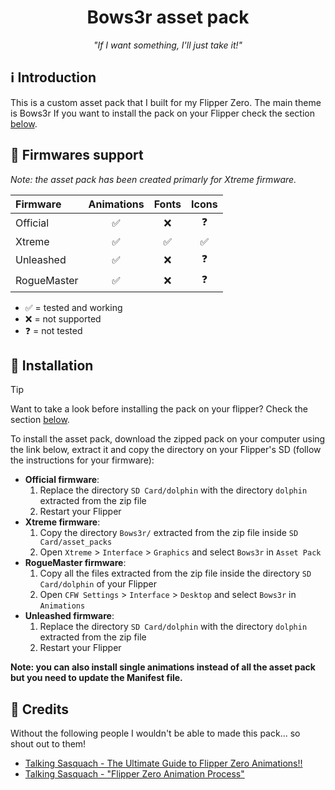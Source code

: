 <div align="center">
    <h1> Bows3r asset pack </h1>
    <p><i>"If I want something, I'll just take it!"</i><p>
</div>

## ℹ️ Introduction

This is a custom asset pack that I built for my Flipper Zero. The main theme is Bows3r If you want to install the pack on your Flipper check the section [below](#-installation).


## 🐬 Firmwares support

*Note: the asset pack has been created primarly for Xtreme firmware.*

| Firmware | Animations | Fonts | Icons |
| :--- | :---: | :---: | :---: |
| Official | ✅ | ❌ | ❓ |
| Xtreme | ✅ | ✅ | ✅ |
| Unleashed | ✅ | ❌ | ❓ |
| RogueMaster | ✅ | ❌ | ❓ |

- ✅ = tested and working
- ❌ = not supported
- ❓ = not tested

## 🚀 Installation

> [!TIP]
> Want to take a look before installing the pack on your flipper? Check the section [below](#-showcase).

To install the asset pack, download the zipped pack on your computer using the link below, extract it and copy the directory on your Flipper's SD (follow the instructions for your firmware):
- **Official firmware**:
    1. Replace the directory `SD Card/dolphin` with the directory `dolphin` extracted from the zip file
    2. Restart your Flipper
- **Xtreme firmware**:
    1. Copy the directory `Bows3r/` extracted from the zip file inside `SD Card/asset_packs`
    2. Open `Xtreme` > `Interface` > `Graphics` and select `Bows3r` in `Asset Pack`
- **RogueMaster firmware**:
    1. Copy all the files extracted from the zip file inside the directory `SD Card/dolphin` of your Flipper
    2. Open `CFW Settings` > `Interface` > `Desktop` and select `Bows3r` in `Animations`
- **Unleashed firmware**:
    1. Replace the directory `SD Card/dolphin` with the directory `dolphin` extracted from the zip file
    2. Restart your Flipper

**Note: you can also install single animations instead of all the asset pack but you need to update the Manifest file.**


## 🥇 Credits

Without the following people I wouldn't be able to made this pack... so shout out to them!

- [Talking Sasquach - The Ultimate Guide to Flipper Zero Animations!!](https://www.youtube.com/watch?v=trpcZLlJtNw)
- [Talking Sasquach - "Flipper Zero Animation Process"](https://tinyurl.com/squach)
